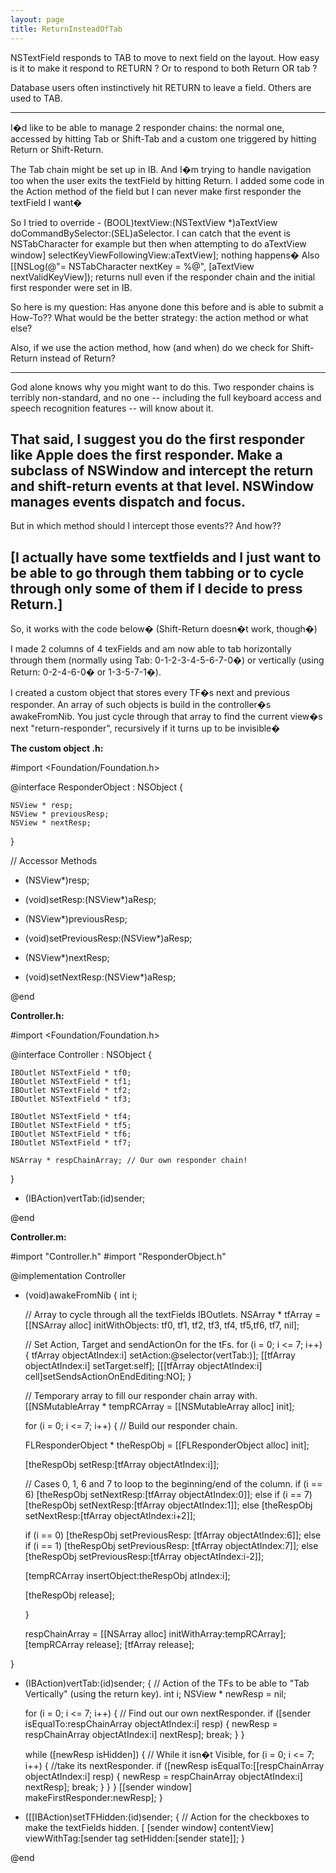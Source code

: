 ```yaml
---
layout: page
title: ReturnInsteadOfTab
---
```


NSTextField responds to TAB to move to next field on the layout.
How easy is it to make it respond to RETURN ?
Or to respond to both Return OR tab ?

Database users often instinctively hit RETURN to leave a field.
Others are used to TAB.

----

I�d like to be able to manage 2 responder chains: the normal one, accessed by hitting Tab or Shift-Tab and a custom one triggered by hitting Return or Shift-Return.

The Tab chain might be set up in IB. And I�m trying to handle navigation too when the user exits the textField by hitting Return. I added some code in the Action method of the field but I can never make first responder the textField I want�

So I tried to override - (BOOL)textView:(NSTextView *)aTextView doCommandBySelector:(SEL)aSelector. I can catch that the event is NSTabCharacter for example but then when attempting to do aTextView window] selectKeyViewFollowingView:aTextView]; nothing happens�
Also [[NSLog(@"= NSTabCharacter nextKey = %@", [aTextView nextValidKeyView]); returns null even if the responder chain and the initial first responder were set in IB.

So here is my question: Has anyone done this before and is able to submit a How-To?? What would be the better strategy: the action method or what else?

Also, if we use the action method, how (and when) do we check for Shift-Return instead of Return?

----
God alone knows why you might want to do this. Two responder chains is terribly non-standard, and no one -- including the full keyboard access and speech recognition features -- will know about it.

That said, I suggest you do the first responder like Apple does the first responder. Make a subclass of NSWindow and intercept the return and shift-return events at that level. NSWindow manages events dispatch and focus.
----
But in which method should I intercept those events?? And how??

[I actually have some textfields and I just want to be able to go through them tabbing or to cycle through only some of them if I decide to press Return.]
----
So, it works with the code below� (Shift-Return doesn�t work, though�)

I made 2 columns of 4 texFields and am now able to tab horizontally through them (normally using Tab: 0-1-2-3-4-5-6-7-0�) or vertically (using Return: 0-2-4-6-0� or 1-3-5-7-1�).

I created a custom object that stores every TF�s next and previous responder.
An array of such objects is build in the controller�s awakeFromNib.
You just cycle through that array to find the current view�s next "return-responder", recursively if it turns up to be invisible�

**The custom object .h:**
    
#import <Foundation/Foundation.h>


@interface ResponderObject : NSObject {
    
    NSView * resp;
    NSView * previousResp;
    NSView * nextResp;
    
}

// Accessor Methods
- (NSView*)resp;
- (void)setResp:(NSView*)aResp;

- (NSView*)previousResp;
- (void)setPreviousResp:(NSView*)aResp;

- (NSView*)nextResp;
- (void)setNextResp:(NSView*)aResp;

@end



**Controller.h:**
    
#import <Foundation/Foundation.h>

@interface Controller : NSObject {
    
    IBOutlet NSTextField * tf0;
    IBOutlet NSTextField * tf1;
    IBOutlet NSTextField * tf2;
    IBOutlet NSTextField * tf3;
    
    IBOutlet NSTextField * tf4;
    IBOutlet NSTextField * tf5;
    IBOutlet NSTextField * tf6;
    IBOutlet NSTextField * tf7;
    
    NSArray * respChainArray; // Our own responder chain!
}

- (IBAction)vertTab:(id)sender;

@end

**Controller.m:**
    
#import "Controller.h"
#import "ResponderObject.h"

@implementation Controller

- (void)awakeFromNib
{ 
    int i;
    
    // Array to cycle through all the textFields IBOutlets.
    NSArray * tfArray = [[NSArray alloc] initWithObjects:
	tf0, tf1, tf2, tf3, tf4, tf5,tf6, tf7, nil];
    
    // Set Action, Target and sendActionOn for the tFs.
    for (i = 0; i <= 7; i++) {
	tfArray objectAtIndex:i] setAction:@selector(vertTab:)];
	[[tfArray objectAtIndex:i] setTarget:self];
	[[[tfArray objectAtIndex:i] cell]setSendsActionOnEndEditing:NO];
    }
    
    // Temporary array to fill our responder chain array with.
    [[NSMutableArray * tempRCArray = [[NSMutableArray alloc] init];
    
    for (i = 0; i <= 7; i++) { // Build our responder chain.
	
	FLResponderObject * theRespObj = [[FLResponderObject alloc] init];
	
	[theRespObj setResp:[tfArray objectAtIndex:i]];
	
	// Cases 0, 1, 6 and 7 to loop to the beginning/end of the column.
	if (i == 6) [theRespObj setNextResp:[tfArray objectAtIndex:0]];
	else if (i == 7) [theRespObj setNextResp:[tfArray objectAtIndex:1]];
	else [theRespObj setNextResp:[tfArray objectAtIndex:i+2]];
	
	if (i == 0) [theRespObj setPreviousResp:
	    [tfArray objectAtIndex:6]];
	else if (i == 1) [theRespObj setPreviousResp:
	    [tfArray objectAtIndex:7]];
	else [theRespObj setPreviousResp:[tfArray objectAtIndex:i-2]];
	
	[tempRCArray insertObject:theRespObj atIndex:i];
	
	[theRespObj release];
	
    }
    
    respChainArray = [[NSArray alloc] initWithArray:tempRCArray];
    [tempRCArray release];
    [tfArray release];
    
}

- (IBAction)vertTab:(id)sender;
{ // Action of the TFs to be able to "Tab Vertically" (using the return key).
    int i;
    NSView * newResp = nil;
    
    for (i = 0; i <= 7; i++) { // Find out our own nextResponder.
	if ([sender isEqualTo:respChainArray objectAtIndex:i] resp) {
	    newResp = respChainArray objectAtIndex:i] nextResp];
	    break; }
    }
    
    while ([newResp isHidden]) { // While it isn�t Visible,
	for (i = 0; i <= 7; i++) {  //take its nextResponder.
	    if ([newResp isEqualTo:[[respChainArray objectAtIndex:i] resp) {
		newResp = respChainArray objectAtIndex:i] nextResp];
		break; }
	}
    }
    [[sender window] makeFirstResponder:newResp];
}

- ([[IBAction)setTFHidden:(id)sender;
{ // Action for the checkboxes to make the textFields hidden.
    [ [sender window] contentView] viewWithTag:[sender tag setHidden:[sender state]];
}

@end

